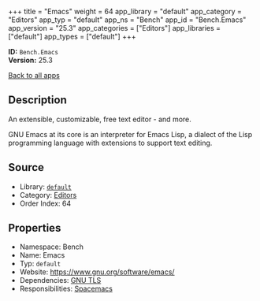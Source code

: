 ﻿+++
title = "Emacs"
weight = 64
app_library = "default"
app_category = "Editors"
app_typ = "default"
app_ns = "Bench"
app_id = "Bench.Emacs"
app_version = "25.3"
app_categories = ["Editors"]
app_libraries = ["default"]
app_types = ["default"]
+++

**ID:** `Bench.Emacs`  
**Version:** 25.3  
<!--more-->

[Back to all apps](/apps/)

## Description
An extensible, customizable, free text editor - and more.

GNU Emacs at its core is an interpreter for Emacs Lisp, a dialect of the Lisp programming language
with extensions to support text editing.

## Source

* Library: [`default`](/app_libraries/default)
* Category: [Editors](/app_categories/editors)
* Order Index: 64

## Properties

* Namespace: Bench
* Name: Emacs
* Typ: `default`
* Website: <https://www.gnu.org/software/emacs/>
* Dependencies: [GNU TLS](/apps/Bench.GnuTLS)
* Responsibilities: [Spacemacs](/apps/Bench.Spacemacs)

